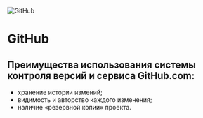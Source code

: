 
![GitHub](https://drive.google.com/open?id=1mt3SlGsVjR93ttijcVVb8UIkTQvVR9Ph)

# GitHub

## Преимущества использования системы контроля версий и сервиса GitHub.com:
* хранение истории измений;
* видимость и авторство каждого изменения;
* наличие «резервной копии» проекта.
